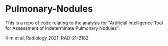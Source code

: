 # Pulmonary-Nodules

This is a repo of code relating to the analysis for "Artificial Intelligence Tool for Assessment of Indeterminate Pulmonary Nodules". 

Kim et al, Radiology 2021; RAD-21-2182



